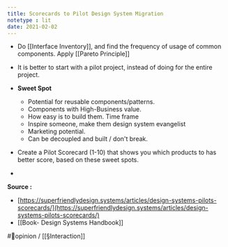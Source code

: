 ```yaml
---
title: Scorecards to Pilot Design System Migration
notetype : lit
date: 2021-02-02
---
```

- Do [[Interface Inventory]], and find the frequency of usage of common components. Apply [[Pareto Principle]]
- It is better to start with a pilot project, instead of doing for the entire project. 

- **Sweet Spot**
	- Potential for reusable components/patterns. 
	- Components with High-Business value. 
	- How easy is to build them. Time frame
	- Inspire someone, make them design system evangelist
	- Marketing potential. 
	- Can be decoupled and built / don't break.
-  Create a Pilot Scorecard (1-10) that shows you which products to has better score, based on these sweet spots.
-  
**Source :**
- [https://superfriendlydesign.systems/articles/design-systems-pilots-scorecards/](https://superfriendlydesign.systems/articles/design-systems-pilots-scorecards/)
- [[Book- Design Systems Handbook]]

#🌱opinion / [[§Interaction]]
